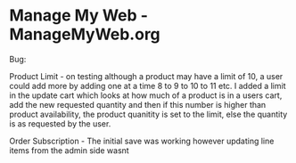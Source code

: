# Manage My Web - ManageMyWeb.org

Bug:

Product Limit - 
on testing although a product may have a limit of 10, a user could add more by adding one at a time 8 to 9 to 10 to 11 etc. I added a limit in the update cart
which looks at how much of a product is in a users cart, add the new requested quantity and then if this number is higher than product availability, the product quanitity is 
set to the limit, else the quantity is as requested by the user.

Order Subscription - 
The initial save was working however updating line items from the admin side wasnt 